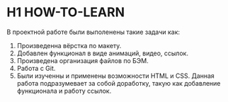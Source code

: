 # H1 HOW-TO-LEARN
В проектной работе были выполенены такие задачи как:
1. Произведенна вёрстка по макету.
2. Добавлен функционал в виде анимаций, видео, ссылок.
3. Произведена организация файлов по БЭМ.
4. Работа с Git.
5. Были изученны и применены возможности HTML и CSS.
Данная работа подразумевает за собой доработку, такую как добавление функционала и работу ссылок.
